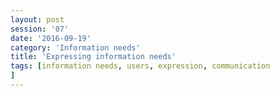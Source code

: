 ```yaml
--- 
layout: post 
session: '07' 
date: '2016-09-19' 
category: 'Information needs' 
title: 'Expressing information needs' 
tags: [information needs, users, expression, communication] 
--- 
```


<excerpt/>

